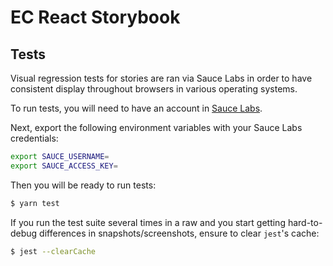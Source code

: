 # EC React Storybook

## Tests

Visual regression tests for stories are ran via Sauce Labs in order to have consistent display throughout browsers in various operating systems.

To run tests, you will need to have an account in [Sauce Labs](https://saucelabs.com).

Next, export the following environment variables with your Sauce Labs credentials:

```sh
export SAUCE_USERNAME=
export SAUCE_ACCESS_KEY=
```

Then you will be ready to run tests:

```sh
$ yarn test
```

If you run the test suite several times in a raw and you start getting hard-to-debug differences in snapshots/screenshots, ensure to clear `jest`'s cache:

```sh
$ jest --clearCache
```
